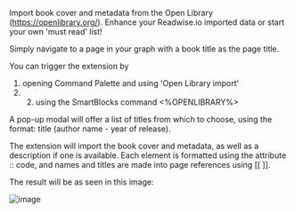 Import book cover and metadata from the Open Library (https://openlibrary.org/). Enhance your Readwise.io imported data or start your own 'must read' list!

Simply navigate to a page in your graph with a book title as the page title. 

You can trigger the extension by 
1. opening Command Palette and using 'Open Library import'
2. 2. using the SmartBlocks command <%OPENLIBRARY%>

A pop-up modal will offer a list of titles from which to choose, using the format: title (author name - year of release).

The extension will import the book cover and metadata, as well as a description if one is available. Each element is formatted using the attribute :: code, and names and titles are made into page references using [[ ]].

The result will be as seen in this image:

![image](https://user-images.githubusercontent.com/6857790/201037753-7b19bf63-33ba-4351-adc0-624819d24448.png)
